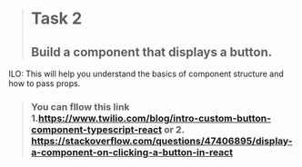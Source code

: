 > # Task 2
>  ## Build a component that displays a button.

ILO: This will help you understand the basics of component structure and how to pass props.
 
> ###  You can fllow this link 1.https://www.twilio.com/blog/intro-custom-button-component-typescript-react or 2. https://stackoverflow.com/questions/47406895/display-a-component-on-clicking-a-button-in-react 